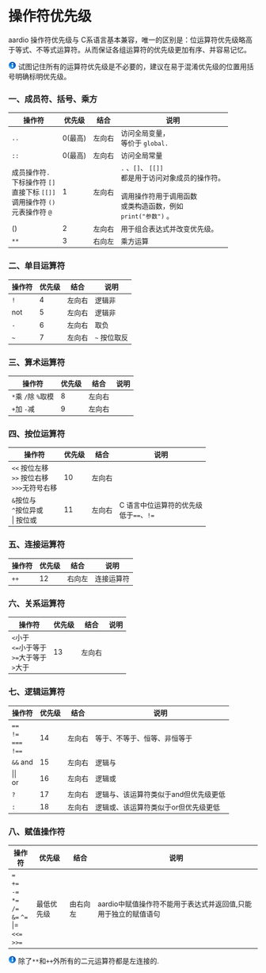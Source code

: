 # 操作符优先级

aardio 操作符优先级与 C系语言基本兼容，唯一的区别是：位运算符优先级略高于等式、不等式运算符。从而保证各组运算符的优先级更加有序、并容易记忆。  

![](../../icon/info.gif) 试图记住所有的运算符优先级是不必要的，建议在易于混淆优先级的位置用括号明确标明优先级。

###   一、成员符、括号、乘方  

| 操作符 | 优先级 | 结合 | 说明 |
| --- | --- | --- | --- |
| `..` | 0(最高) | 左向右 | 访问全局变量，<br>等价于 `global.` |
| `::` | 0(最高) | 左向右 | 访问全局常量 |
| 成员操作符`.`<br>下标操作符 `[]` <br>直接下标 `[[]]`<br>调用操作符 `()` <br>元表操作符 `@` | 1 | 左向右 | `.` 、`[]`、 `[[]]` <br>都是用于访问对象成员的操作符。<br><br>调用操作符用于调用函数<br>或类构造函数，例如 <br>`print("参数")` 。 |
| () | 2 | 左向右 | 用于组合表达式并改变优先级。 |
| `**` | 3 | 右向左 | 乘方运算 |

###  二、单目运算符

| 操作符 | 优先级 | 结合 | 说明 |
| --- | --- | --- | --- |
| `!` | 4 | 左向右 | 逻辑非 |
| not | 5 | 左向右 | 逻辑非 |
| `-` | 6 | 左向右 | 取负 |
| `~` | 7 | 左向右 | `~` 按位取反 |

###  三、算术运算符  

| 操作符 | 优先级 | 结合 | 说明 |
| --- | --- | --- | --- |
| `*`乘 `/`除 `%`取模 | 8 | 左向右 |  |
| `+`加 `-`减 | 9 | 左向右 |  |

###  四、按位运算符

| 操作符 | 优先级 | 结合 | 说明 |
| --- | --- | --- | --- |
| `<<` 按位左移 <br>`>>` 按位右移 <br>`>>>`无符号右移 | 10 | 左向右 |  |
| `&`按位与 <br>`^`按位异或 <br>&#x7c; 按位或 | 11 | 左向右 | C 语言中位运算符的优先级<br>低于`==`、`!=` |

###  五、连接运算符  

| 操作符 | 优先级 | 结合 | 说明 |
| --- | --- | --- | --- |
| `++` | 12 | 右向左 | 连接运算符 |

###  六、关系运算符  

| 操作符 | 优先级 | 结合 | 说明 |
| --- | --- | --- | --- |
| `<`小于 <br>`<=`小于等于 <br>`>=`大于等于 <br>`>`大于 | 13 | 左向右 |  |

###  七、逻辑运算符  

| 操作符 | 优先级 | 结合 | 说明 |
| --- | --- | --- | --- |
| `==` <br>`!=` <br>`===` <br>`!==` | 14 | 左向右 | 等于、不等于、恒等、非恒等于 |
| `&&` and | 15 | 左向右 | 逻辑与 |
| &#x7c;&#x7c; <br>or | 16 | 左向右 | 逻辑或 |
| `?` | 17 | 左向右 | 逻辑与、该运算符类似于and但优先级更低 |
| `:` | 18 | 左向右 | 逻辑或、该运算符类似于or但优先级更低 |

###  八、赋值操作符

| 操作符 | 优先级 | 结合 | 说明 |
| --- | --- | --- | --- |
| `=` <br>`+=` <br>`-=` <br>`*=` <br>`/=` <br> `&=` `^=` <br>&#x7c;= <br>`<<=` <br>`>>=` | 最低优先级 | 由右向左 | aardio中赋值操作符不能用于表达式并返回值,只能用于独立的赋值语句 |

![](../../icon/info.gif) 除了`**`和`++`外所有的二元运算符都是左连接的.